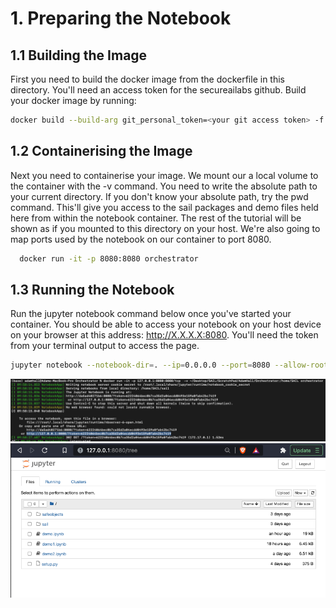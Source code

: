 # 1. Preparing the Notebook

## 1.1 Building the Image

First you need to build the docker image from the dockerfile in this directory. You'll need an access token for the secureailabs github. Build your docker image by running:

```bash
docker build --build-arg git_personal_token=<your git access token> -f Dockerfile -t orchestrator .
```

## 1.2 Containerising the Image

Next you need to containerise your image. We mount our a local volume to the container with the -v command. You need to write the absolute path to your current directory. If you don't know your absolute path, try the pwd command. This'll give you access to the sail packages and demo files held here from within the notebook container. The rest of the tutorial will be shown as if you mounted to this directory on your host. We're also going to map ports used by the notebook on our container to port 8080.

```bash
  docker run -it -p 8080:8080 orchestrator
```

## 1.3 Running the Notebook

Run the jupyter notebook command below once you've started your container. You should be able to access your notebook on your host device on your browser at this address: http://X.X.X.X:8080. You'll need the token from your terminal output to access the page.

```bash
jupyter notebook --notebook-dir=. --ip=0.0.0.0 --port=8080 --allow-root
```


![notebook](images/2.png)
![terminal output](images/1.png)
